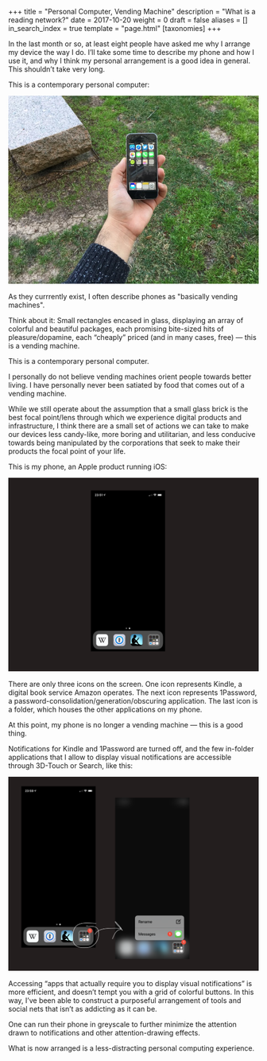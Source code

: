 +++
title = "Personal Computer, Vending Machine"
description = "What is a reading network?"
date = 2017-10-20
weight = 0
draft = false
aliases = []
in_search_index = true
template = "page.html"
[taxonomies]
+++

In the last month or so, at least eight people have asked me why I arrange my device the way I do. I’ll take some time to describe my phone and how I use it, and why I think my personal arrangement is a good idea in general. This shouldn’t take very long.

This is a contemporary personal computer:

![Me holding an iphone 5, showing a grid of apps](1.jpg)

As they currrently exist, I often describe phones as "basically vending machines".

Think about it: Small rectangles encased in glass, displaying an array of colorful and beautiful packages, each promising bite-sized hits of pleasure/dopamine, each “cheaply” priced (and in many cases, free) — this is a vending machine.

This is a contemporary personal computer.

I personally do not believe vending machines orient people towards better living. I have personally never been satiated by food that comes out of a vending machine.

While we still operate about the assumption that a small glass brick is the best focal point/lens through which we experience digital products and infrastructure, I think there are a small set of actions we can take to make our devices less candy-like, more boring and utilitarian, and less conducive towards being manipulated by the corporations that seek to make their products the focal point of your life.

This is my phone, an Apple product running iOS:

![An iphone X home screen, only 4 apps occupy the bottom 4 spaces, the rest of the screen is blank, showing a black wallpaper.](2.png)

There are only three icons on the screen. One icon represents Kindle, a digital book service Amazon operates. The next icon represents 1Password, a password-consolidation/generation/obscuring application. The last icon is a folder, which houses the other applications on my phone.

At this point, my phone is no longer a vending machine — this is a good thing.

Notifications for Kindle and 1Password are turned off, and the few in-folder applications that I allow to display visual notifications are accessible through 3D-Touch or Search, like this:

![3D touching an app folder will let you quick-access any application that has sent a badged notification](3.png)

Accessing “apps that actually require you to display visual notifications” is more efficient, and doesn’t tempt you with a grid of colorful buttons. In this way, I’ve been able to construct a purposeful arrangement of tools and social nets that isn’t as addicting as it can be.

One can run their phone in greyscale to further minimize the attention drawn to notifications and other attention-drawing effects.

What is now arranged is a less-distracting personal computing experience.
